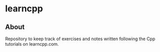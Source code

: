 # learncpp

## About
Repository to keep track of exercises and notes written following the Cpp tutorials on learncpp.com.
